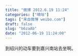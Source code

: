 ```yaml
---
title: "微博 2012.6.19 11:24"
categories: ["嘀咕"]
tags: ["来自微博 weibo.com"]
draft: false
slug: "b6zaAb"
date: "2012-06-19 11:24:00"
---
```


<p>到绍兴的动车要到嘉兴南站去坐啊。 ​​​​</p>
